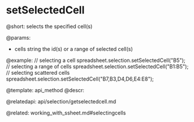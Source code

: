 setSelectedCell
==============

@short:
	selects the specified cell(s)

    
@params:
- cells 	string		the id(s) or a range of selected cell(s)


@example:
// selecting a cell
spreadsheet.selection.setSelectedCell("B5");
// selecting a range of cells
spreadsheet.selection.setSelectedCell("B1:B5");
// selecting scattered cells
spreadsheet.selection.setSelectedCell("B7,B3,D4,D6,E4:E8");

@template: api_method
@descr:
 

@relatedapi:
api/selection/getselectedcell.md

@related:
working_with_ssheet.md#selectingcells